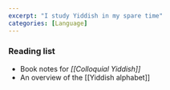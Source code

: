 ```yaml
---
excerpt: "I study Yiddish in my spare time"
categories: [Language]
---
```

### Reading list
- Book notes for _[[Colloquial Yiddish]]_
- An overview of the [[Yiddish alphabet]]